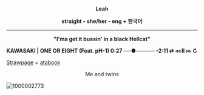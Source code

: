 **<p align="center">Leah</p>**
    **<p align="center">straight - she/her - eng + 한국어</p>**
_____
 
 **<p align="center">"I'ma get it bussin' in a black Hellcat"</p>**

 **<p align="center">KAWASAKI | ONE OR EIGHT (Feat. pH-1)
 0:27 ──●───── -2:11 ⇄ ◃◃ ⅠⅠ ▹▹ ↻</p>**
[Strawpage](https://b100dh0unds2.straw.page) + [atabook](https://chr1stmas3ve1.atabook.org)
  
   <p align="center">Me and twins</p>
   
![1000002773](https://github.com/user-attachments/assets/26d10cd9-619b-4f76-b6f5-314d492b32eb)

